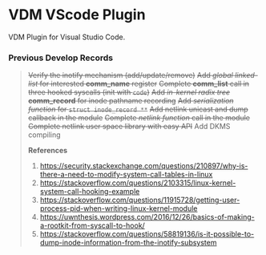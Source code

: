 # VDM VScode Plugin

VDM Plugin for Visual Studio Code.



### Previous Develop Records

> ~~Verify the inotify mechanism (add/update/remove)~~
> ~~Add *global linked-list* for interested **comm_name** register~~ 
> ~~Complete **comm_list** call in three hooked syscalls (init with `code`)~~
> ~~Add *in-kernel radix tree* **comm_record** for inode pathname recording~~
> ~~Add *serialization function* for `struct inode_record **`~~
> ~~Add netlink unicast and dump callback in the module~~
> ~~Complete *netlink function* call in the module~~
> ~~Complete netlink user space library with easy API~~
> Add DKMS compiling
>
> **References**
>
> 1. https://security.stackexchange.com/questions/210897/why-is-there-a-need-to-modify-system-call-tables-in-linux
> 2. https://stackoverflow.com/questions/2103315/linux-kernel-system-call-hooking-example
> 3. https://stackoverflow.com/questions/11915728/getting-user-process-pid-when-writing-linux-kernel-module
> 4. https://uwnthesis.wordpress.com/2016/12/26/basics-of-making-a-rootkit-from-syscall-to-hook/
> 5. https://stackoverflow.com/questions/58819136/is-it-possible-to-dump-inode-information-from-the-inotify-subsystem
